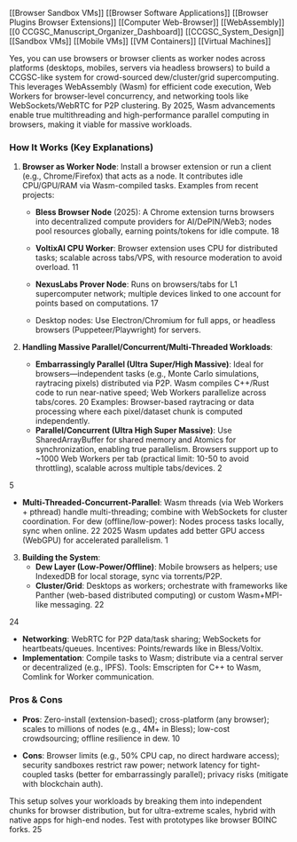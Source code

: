 

[[Browser Sandbox VMs]]
[[Browser Software Applications]]
[[Browser Plugins Browser Extensions]]
[[Computer Web-Browser]]
[[WebAssembly]]
[[0 CCGSC_Manuscript_Organizer_Dashboard]]
[[CCGSC_System_Design]]
[[Sandbox VMs]]
[[Mobile VMs]]
[[VM Containers]]
[[Virtual Machines]]

Yes, you can use browsers or browser clients as worker nodes across platforms (desktops, mobiles, servers via headless browsers) to build a CCGSC-like system for crowd-sourced dew/cluster/grid supercomputing. This leverages WebAssembly (Wasm) for efficient code execution, Web Workers for browser-level concurrency, and networking tools like WebSockets/WebRTC for P2P clustering. By 2025, Wasm advancements enable true multithreading and high-performance parallel computing in browsers, making it viable for massive workloads.

### How It Works (Key Explanations)
1. **Browser as Worker Node**: Install a browser extension or run a client (e.g., Chrome/Firefox) that acts as a node. It contributes idle CPU/GPU/RAM via Wasm-compiled tasks. Examples from recent projects:
   - **Bless Browser Node** (2025): A Chrome extension turns browsers into decentralized compute providers for AI/DePIN/Web3; nodes pool resources globally, earning points/tokens for idle compute.
<argument name="citation_id">18</argument>

   - **VoltixAI CPU Worker**: Browser extension uses CPU for distributed tasks; scalable across tabs/VPS, with resource moderation to avoid overload.
<argument name="citation_id">11</argument>

   - **NexusLabs Prover Node**: Runs on browsers/tabs for L1 supercomputer network; multiple devices linked to one account for points based on computations.
<argument name="citation_id">17</argument>

   - Desktop nodes: Use Electron/Chromium for full apps, or headless browsers (Puppeteer/Playwright) for servers.

2. **Handling Massive Parallel/Concurrent/Multi-Threaded Workloads**:
   - **Embarrassingly Parallel (Ultra Super/High Massive)**: Ideal for browsers—independent tasks (e.g., Monte Carlo simulations, raytracing pixels) distributed via P2P. Wasm compiles C++/Rust code to run near-native speed; Web Workers parallelize across tabs/cores.
<argument name="citation_id">20</argument>
 Examples: Browser-based raytracing or data processing where each pixel/dataset chunk is computed independently.
   - **Parallel/Concurrent (Ultra High Super Massive)**: Use SharedArrayBuffer for shared memory and Atomics for synchronization, enabling true parallelism. Browsers support up to ~1000 Web Workers per tab (practical limit: 10-50 to avoid throttling), scalable across multiple tabs/devices.
<argument name="citation_id">2</argument>

<argument name="citation_id">5</argument>

   - **Multi-Threaded-Concurrent-Parallel**: Wasm threads (via Web Workers + pthread) handle multi-threading; combine with WebSockets for cluster coordination. For dew (offline/low-power): Nodes process tasks locally, sync when online.
<argument name="citation_id">22</argument>
 2025 Wasm updates add better GPU access (WebGPU) for accelerated parallelism.
<argument name="citation_id">1</argument>


3. **Building the System**:
   - **Dew Layer (Low-Power/Offline)**: Mobile browsers as helpers; use IndexedDB for local storage, sync via torrents/P2P.
   - **Cluster/Grid**: Desktops as workers; orchestrate with frameworks like Panther (web-based distributed computing) or custom Wasm+MPI-like messaging.
<argument name="citation_id">22</argument>

<argument name="citation_id">24</argument>

   - **Networking**: WebRTC for P2P data/task sharing; WebSockets for heartbeats/queues. Incentives: Points/rewards like in Bless/Voltix.
   - **Implementation**: Compile tasks to Wasm; distribute via a central server or decentralized (e.g., IPFS). Tools: Emscripten for C++ to Wasm, Comlink for Worker communication.

### Pros & Cons
- **Pros**: Zero-install (extension-based); cross-platform (any browser); scales to millions of nodes (e.g., 4M+ in Bless); low-cost crowdsourcing; offline resilience in dew.
<argument name="citation_id">10</argument>

- **Cons**: Browser limits (e.g., 50% CPU cap, no direct hardware access); security sandboxes restrict raw power; network latency for tight-coupled tasks (better for embarrassingly parallel); privacy risks (mitigate with blockchain auth).

This setup solves your workloads by breaking them into independent chunks for browser distribution, but for ultra-extreme scales, hybrid with native apps for high-end nodes. Test with prototypes like browser BOINC forks.
<argument name="citation_id">25</argument>




